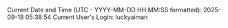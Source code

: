 Current Date and Time (UTC - YYYY-MM-DD HH:MM:SS formatted): 2025-09-18 05:38:54
Current User's Login: luckyaiman
